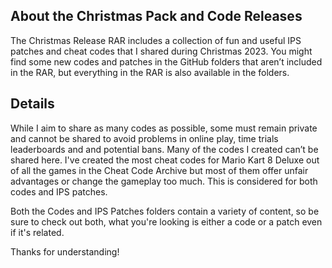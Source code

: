 ## About the Christmas Pack and Code Releases

The Christmas Release RAR includes a collection of fun and useful IPS patches and cheat codes that I shared during Christmas 2023. You might find some new codes and patches in the GitHub folders that aren’t included in the RAR, but everything in the RAR is also available in the folders.

## Details

While I aim to share as many codes as possible, some must remain private and cannot be shared to avoid problems in online play, time trials leaderboards and and potential bans. Many of the codes I created can’t be shared here. I've created the most cheat codes for Mario Kart 8 Deluxe out of all the games in the Cheat Code Archive but most of them offer unfair advantages or change the gameplay too much. This is considered for both codes and IPS patches.

Both the Codes and IPS Patches folders contain a variety of content, so be sure to check out both, what you're looking is either a code or a patch even if it's related.

Thanks for understanding!